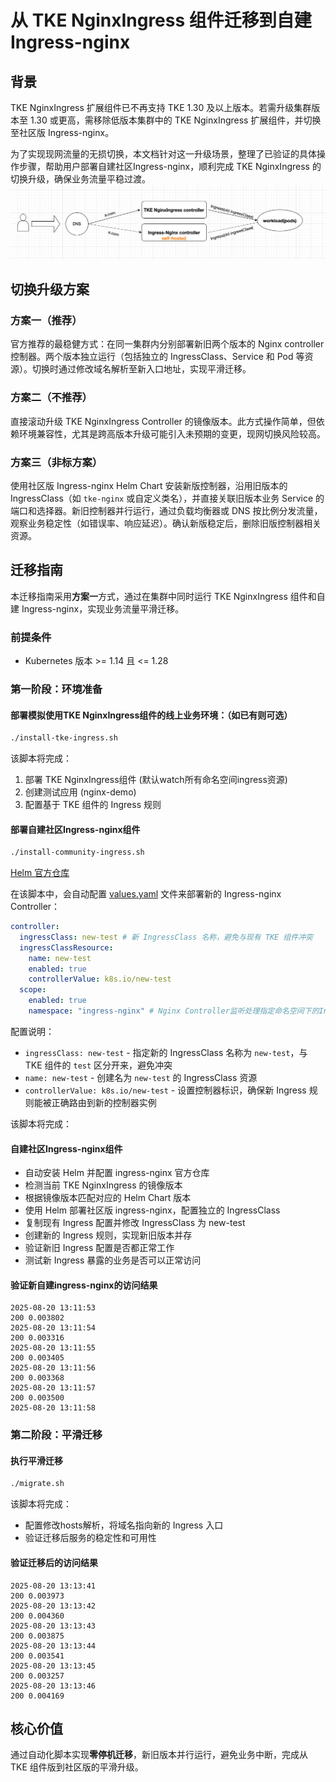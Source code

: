 # 从 TKE NginxIngress 组件迁移到自建 Ingress-nginx

## 背景
TKE NginxIngress 扩展组件已不再支持 TKE 1.30 及以上版本。若需升级集群版本至 1.30 或更高，需移除低版本集群中的 TKE NginxIngress 扩展组件，并切换至社区版 Ingress-nginx。

为了实现现网流量的无损切换，本文档针对这一升级场景，整理了已验证的具体操作步骤，帮助用户部署自建社区Ingress-nginx，顺利完成 TKE NginxIngress 的切换升级，确保业务流量平稳过渡。
![img.png](img.png)
## 切换升级方案

### 方案一（推荐）
官方推荐的最稳健方式：在同一集群内分别部署新旧两个版本的 Nginx controller 控制器。两个版本独立运行（包括独立的 IngressClass、Service 和 Pod 等资源）。切换时通过修改域名解析至新入口地址，实现平滑迁移。

### 方案二（不推荐）
直接滚动升级 TKE NginxIngress Controller 的镜像版本。此方式操作简单，但依赖环境兼容性，尤其是跨高版本升级可能引入未预期的变更，现网切换风险较高。

### 方案三（非标方案）
使用社区版 Ingress-nginx Helm Chart 安装新版控制器，沿用旧版本的 IngressClass（如 `tke-nginx` 或自定义类名），并直接关联旧版本业务 Service 的端口和选择器。新旧控制器并行运行，通过负载均衡器或 DNS 按比例分发流量，观察业务稳定性（如错误率、响应延迟）。确认新版稳定后，删除旧版控制器相关资源。

## 迁移指南
本迁移指南采用**方案一**方式，通过在集群中同时运行 TKE NginxIngress 组件和自建 Ingress-nginx，实现业务流量平滑迁移。

### 前提条件
- Kubernetes 版本 >= 1.14 且 <= 1.28


### 第一阶段：环境准备
#### 部署模拟使用TKE NginxIngress组件的线上业务环境：（如已有则可选）
```bash
./install-tke-ingress.sh
```


该脚本将完成：
1. 部署 TKE NginxIngress组件 (默认watch所有命名空间ingress资源)
2. 创建测试应用 (nginx-demo)
3. 配置基于 TKE 组件的 Ingress 规则

#### 部署自建社区Ingress-nginx组件
```bash
./install-community-ingress.sh
```
[Helm 官方仓库](https://kubernetes.github.io/ingress-nginx) 


在该脚本中，会自动配置 [values.yaml](file:///Users/tangtang/Desktop/Go/src/PlayBook-TKE/nginx-ingress->ingress-nginx/values.yaml) 文件来部署新的 Ingress-nginx Controller：

```yaml
controller:
  ingressClass: new-test # 新 IngressClass 名称，避免与现有 TKE 组件冲突
  ingressClassResource:
    name: new-test
    enabled: true
    controllerValue: k8s.io/new-test
  scope:  
    enabled: true
    namespace: "ingress-nginx" # Nginx Controller监听处理指定命名空间下的Ingress资源 (可选)
```


配置说明：
- `ingressClass: new-test` - 指定新的 IngressClass 名称为 `new-test`，与 TKE 组件的 `test` 区分开来，避免冲突
- `name: new-test` - 创建名为 `new-test` 的 IngressClass 资源
- `controllerValue: k8s.io/new-test` - 设置控制器标识，确保新 Ingress 规则能被正确路由到新的控制器实例

该脚本将完成：

#### 自建社区Ingress-nginx组件
- 自动安装 Helm 并配置 ingress-nginx 官方仓库
- 检测当前 TKE NginxIngress 的镜像版本
- 根据镜像版本匹配对应的 Helm Chart 版本
- 使用 Helm 部署社区版 ingress-nginx，配置独立的 IngressClass
- 复制现有 Ingress 配置并修改 IngressClass 为 new-test
- 创建新的 Ingress 规则，实现新旧版本并存
- 验证新旧 Ingress 配置是否都正常工作
- 测试新 Ingress 暴露的业务是否可以正常访问
#### 验证新自建ingress-nginx的访问结果
````
2025-08-20 13:11:53
200 0.003802
2025-08-20 13:11:54
200 0.003316
2025-08-20 13:11:55
200 0.003405
2025-08-20 13:11:56
200 0.003368
2025-08-20 13:11:57
200 0.003500
2025-08-20 13:11:58
````

### 第二阶段：平滑迁移
#### 执行平滑迁移
```bash
./migrate.sh
```
该脚本将完成：
- 配置修改hosts解析，将域名指向新的 Ingress 入口
- 验证迁移后服务的稳定性和可用性
#### 验证迁移后的访问结果
````
2025-08-20 13:13:41
200 0.003973
2025-08-20 13:13:42
200 0.004360
2025-08-20 13:13:43
200 0.003875
2025-08-20 13:13:44
200 0.003541
2025-08-20 13:13:45
200 0.003257
2025-08-20 13:13:46
200 0.004169
````
## 核心价值
通过自动化脚本实现**零停机迁移**，新旧版本并行运行，避免业务中断，完成从 TKE 组件版到社区版的平滑升级。